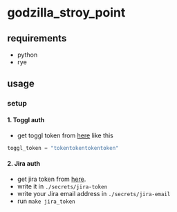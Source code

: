# godzilla_stroy_point

## requirements
- python
- rye

## usage

### setup

#### 1. Toggl auth

- get toggl token from [here](https://track.toggl.com/profile/) like this

```python
toggl_token = "tokentokentokentoken"
```

#### 2. Jira auth

- get jira token from [here](https://id.atlassian.com/manage-profile/security/api-tokens).
- write it in `./secrets/jira-token`
- write your Jira email address in `./secrets/jira-email`
- run `make jira_token`
